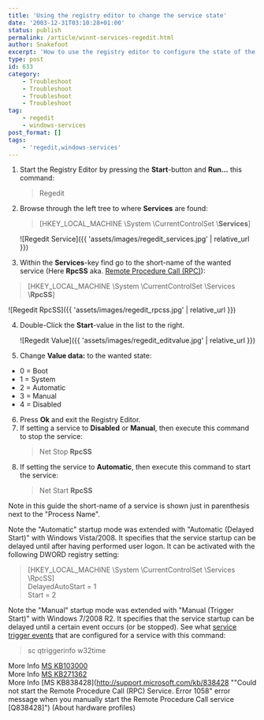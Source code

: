 ```yaml
---
title: 'Using the registry editor to change the service state'
date: '2003-12-31T03:10:28+01:00'
status: publish
permalink: /article/winnt-services-regedit.html
author: Snakefoot
excerpt: 'How to use the registry editor to configure the state of the Windows services.'
type: post
id: 633
category:
    - Troubleshoot
    - Troubleshoot
    - Troubleshoot
    - Troubleshoot
tag:
    - regedit
    - windows-services
post_format: []
tags:
    - 'regedit,windows-services'
---
```

1. Start the Registry Editor by pressing the **Start**-button and **Run...** this command:
   > Regedit
2. Browse through the left tree to where **Services** are found:
   > \[HKEY\_LOCAL\_MACHINE \\System \\CurrentControlSet \\**Services**\]

   ![Regedit Service]({{ 'assets/images/regedit_services.jpg' | relative_url }})
  
3. Within the **Services**-key find go to the short-name of the wanted service (Here **RpcSS** aka. [Remote Procedure Call (RPC)](/article/winnt-services-rpcss.html)):  
    
  > \[HKEY\_LOCAL\_MACHINE \\System \\CurrentControlSet \\Services \\**RpcSS**\]

   ![Regedit RpcSS]({{ 'assets/images/regedit_rpcss.jpg' | relative_url }})
  
4. Double-Click the **Start**-value in the list to the right.  
    
   ![Regedit Value]({{ 'assets/images/regedit_editvalue.jpg' | relative_url }})

5. Change **Value data:** to the wanted state: 
  - 0 = Boot
  - 1 = System
  - 2 = Automatic
  - 3 = Manual
  - 4 = Disabled
6. Press **Ok** and exit the Registry Editor.
7. If setting a service to **Disabled** or **Manual**, then execute this command to stop the service:
   > Net Stop **RpcSS**
8. If setting the service to **Automatic**, then execute this command to start the service:
   > Net Start **RpcSS**
 
 Note in this guide the short-name of a service is shown just in parenthesis next to the "Process Name".  
  
 Note the "Automatic" startup mode was extended with "Automatic (Delayed Start)" with Windows Vista/2008. It specifies that the service startup can be delayed until after having performed user logon. It can be activated with the following DWORD registry setting:
 >  \[HKEY\_LOCAL\_MACHINE \\System \\CurrentControlSet \\Services \\RpcSS\]  
 >  DelayedAutoStart = 1  
 >  Start = 2

 Note the "Manual" startup mode was extended with "Manual (Trigger Start)" with Windows 7/2008 R2. It specifies that the service startup can be delayed until a certain event occurs (or be stopped). See what [service trigger events](http://msdn.microsoft.com/en-us/library/windows/desktop/dd405513.aspx) that are configured for a service with this command:
 > sc qtriggerinfo w32time

   
 More Info [MS KB103000](http://support.microsoft.com/kb/103000 "CurrentControlSet\Services Subkey Entries [Q103000]")  
 More Info [MS KB271362](http://support.microsoft.com/kb/271362 "How to Find the Short Names of Services [Q271362]")  
 More Info [MS KB838428](http://support.microsoft.com/kb/838428 ""Could not start the Remote Procedure Call (RPC) Service. Error 1058" error message when you manually start the Remote Procedure Call service [Q838428]") (About hardware profiles)  